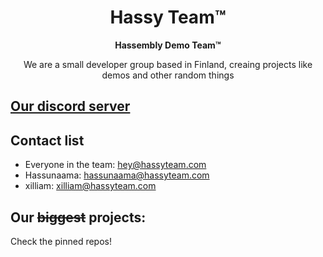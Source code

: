 <h1 align="center">Hassy Team™</h1>
<p align="center"><b>Hassembly Demo Team™</b></p>
<p align="center">We are a small developer group based in Finland, creaing projects like demos and other random things</p>

## [Our discord server](https://dsc.gg/hassyteam)

## Contact list

- Everyone in the team: [hey@hassyteam.com](mailto:hey@hassyteam.com)
- Hassunaama: [hassunaama@hassyteam.com](mailto:hassunaama@hassyteam.com)
- xilliam: [xilliam@hassyteam.com](mailto:xilliam@hassyteam.com)

## Our ~~biggest~~ projects:
Check the pinned repos!
